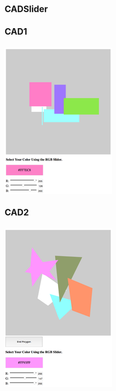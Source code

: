 # CADSlider

<p align="center">
  <h1>CAD1</h1><br>
  <img src="CAD1Screenshot.png" width="350"/><br>
  
  <h1>CAD2</h1><br>
  <img src="CAD2Screenshot.png" width="350"/>
</p>
